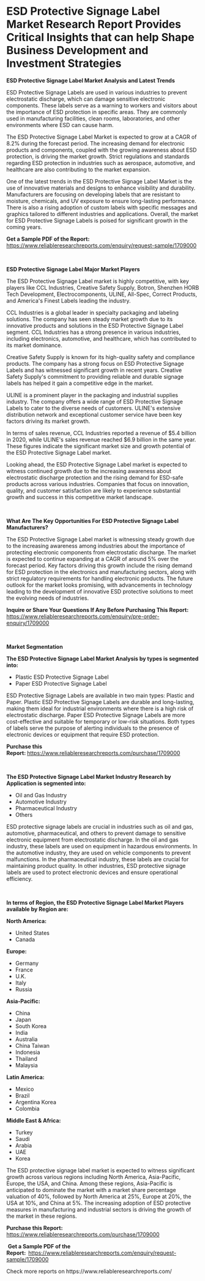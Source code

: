 <p><h1>ESD Protective Signage Label Market Research Report Provides Critical Insights that can help Shape Business Development and Investment Strategies</h1></p><p><strong>ESD Protective Signage Label Market Analysis and Latest Trends</strong></p>
<p><p>ESD Protective Signage Labels are used in various industries to prevent electrostatic discharge, which can damage sensitive electronic components. These labels serve as a warning to workers and visitors about the importance of ESD protection in specific areas. They are commonly used in manufacturing facilities, clean rooms, laboratories, and other environments where ESD can cause harm.</p><p>The ESD Protective Signage Label Market is expected to grow at a CAGR of 8.2% during the forecast period. The increasing demand for electronic products and components, coupled with the growing awareness about ESD protection, is driving the market growth. Strict regulations and standards regarding ESD protection in industries such as aerospace, automotive, and healthcare are also contributing to the market expansion.</p><p>One of the latest trends in the ESD Protective Signage Label Market is the use of innovative materials and designs to enhance visibility and durability. Manufacturers are focusing on developing labels that are resistant to moisture, chemicals, and UV exposure to ensure long-lasting performance. There is also a rising adoption of custom labels with specific messages and graphics tailored to different industries and applications. Overall, the market for ESD Protective Signage Labels is poised for significant growth in the coming years.</p></p>
<p><strong>Get a Sample PDF of the Report:&nbsp;</strong> <a href="https://www.reliableresearchreports.com/enquiry/request-sample/1709000">https://www.reliableresearchreports.com/enquiry/request-sample/1709000</a></p>
<p>&nbsp;</p>
<p><strong>ESD Protective Signage Label Major Market Players</strong></p>
<p><p>The ESD Protective Signage Label market is highly competitive, with key players like CCL Industries, Creative Safety Supply, Botron, Shenzhen HORB Tech Development, Electrocomponents, ULINE, All-Spec, Correct Products, and America's Finest Labels leading the industry. </p><p>CCL Industries is a global leader in specialty packaging and labeling solutions. The company has seen steady market growth due to its innovative products and solutions in the ESD Protective Signage Label segment. CCL Industries has a strong presence in various industries, including electronics, automotive, and healthcare, which has contributed to its market dominance. </p><p>Creative Safety Supply is known for its high-quality safety and compliance products. The company has a strong focus on ESD Protective Signage Labels and has witnessed significant growth in recent years. Creative Safety Supply's commitment to providing reliable and durable signage labels has helped it gain a competitive edge in the market. </p><p>ULINE is a prominent player in the packaging and industrial supplies industry. The company offers a wide range of ESD Protective Signage Labels to cater to the diverse needs of customers. ULINE's extensive distribution network and exceptional customer service have been key factors driving its market growth. </p><p>In terms of sales revenue, CCL Industries reported a revenue of $5.4 billion in 2020, while ULINE's sales revenue reached $6.9 billion in the same year. These figures indicate the significant market size and growth potential of the ESD Protective Signage Label market. </p><p>Looking ahead, the ESD Protective Signage Label market is expected to witness continued growth due to the increasing awareness about electrostatic discharge protection and the rising demand for ESD-safe products across various industries. Companies that focus on innovation, quality, and customer satisfaction are likely to experience substantial growth and success in this competitive market landscape.</p></p>
<p>&nbsp;</p>
<p><strong>What Are The Key Opportunities For ESD Protective Signage Label Manufacturers?</strong></p>
<p><p>The ESD Protective Signage Label market is witnessing steady growth due to the increasing awareness among industries about the importance of protecting electronic components from electrostatic discharge. The market is expected to continue expanding at a CAGR of around 5% over the forecast period. Key factors driving this growth include the rising demand for ESD protection in the electronics and manufacturing sectors, along with strict regulatory requirements for handling electronic products. The future outlook for the market looks promising, with advancements in technology leading to the development of innovative ESD protective solutions to meet the evolving needs of industries.</p></p>
<p><strong>Inquire or Share Your Questions If Any Before Purchasing This Report:</strong> <a href="https://www.reliableresearchreports.com/enquiry/pre-order-enquiry/1709000">https://www.reliableresearchreports.com/enquiry/pre-order-enquiry/1709000</a></p>
<p>&nbsp;</p>
<p><strong>Market Segmentation</strong></p>
<p><strong>The ESD Protective Signage Label Market Analysis by types is segmented into:</strong></p>
<p><ul><li>Plastic ESD Protective Signage Label</li><li>Paper ESD Protective Signage Label</li></ul></p>
<p><p>ESD Protective Signage Labels are available in two main types: Plastic and Paper. Plastic ESD Protective Signage Labels are durable and long-lasting, making them ideal for industrial environments where there is a high risk of electrostatic discharge. Paper ESD Protective Signage Labels are more cost-effective and suitable for temporary or low-risk situations. Both types of labels serve the purpose of alerting individuals to the presence of electronic devices or equipment that require ESD protection.</p></p>
<p><strong>Purchase this Report:&nbsp;</strong><a href="https://www.reliableresearchreports.com/purchase/1709000">https://www.reliableresearchreports.com/purchase/1709000</a></p>
<p>&nbsp;</p>
<p><strong>The ESD Protective Signage Label Market Industry Research by Application is segmented into:</strong></p>
<p><ul><li>Oil and Gas Industry</li><li>Automotive Industry</li><li>Pharmaceutical Industry</li><li>Others</li></ul></p>
<p><p>ESD protective signage labels are crucial in industries such as oil and gas, automotive, pharmaceutical, and others to prevent damage to sensitive electronic equipment from electrostatic discharge. In the oil and gas industry, these labels are used on equipment in hazardous environments. In the automotive industry, they are used on vehicle components to prevent malfunctions. In the pharmaceutical industry, these labels are crucial for maintaining product quality. In other industries, ESD protective signage labels are used to protect electronic devices and ensure operational efficiency.</p></p>
<p>&nbsp;</p>
<p><strong>In terms of Region, the ESD Protective Signage Label Market Players available by Region are:</strong></p>
<p>
    <p> <strong> North America: </strong>
        <ul>
            <li>United States</li>
            <li>Canada</li>
        </ul>
        </p> 
    <p> <strong> Europe: </strong>
        <ul>
            <li>Germany</li>
            <li>France</li>
            <li>U.K.</li>
            <li>Italy</li>
            <li>Russia</li>
        </ul>
        </p> 
    <p> <strong> Asia-Pacific: </strong>
        <ul>
            <li>China</li>
            <li>Japan</li>
            <li>South Korea</li>
            <li>India</li>
            <li>Australia</li>
            <li>China Taiwan</li>
            <li>Indonesia</li>
            <li>Thailand</li>
            <li>Malaysia</li>
        </ul>
        </p> 
    <p> <strong> Latin America: </strong>
        <ul>
            <li>Mexico</li>
            <li>Brazil</li>
            <li>Argentina Korea</li>
            <li>Colombia</li>
        </ul>
        </p> 
    <p> <strong> Middle East & Africa: </strong>
        <ul>
            <li>Turkey</li>
            <li>Saudi</li>
            <li>Arabia</li>
            <li>UAE</li>
            <li>Korea</li>
        </ul>
    </p>
    </p>
<p><p>The ESD protective signage label market is expected to witness significant growth across various regions including North America, Asia-Pacific, Europe, the USA, and China. Among these regions, Asia-Pacific is anticipated to dominate the market with a market share percentage valuation of 40%, followed by North America at 25%, Europe at 20%, the USA at 10%, and China at 5%. The increasing adoption of ESD protective measures in manufacturing and industrial sectors is driving the growth of the market in these regions.</p></p>
<p><strong>Purchase this Report: </strong><a href="https://www.reliableresearchreports.com/purchase/1709000">https://www.reliableresearchreports.com/purchase/1709000</a></p>
<p>&nbsp;<strong>Get a Sample PDF of the Report:&nbsp;&nbsp;</strong><a href="https://www.reliableresearchreports.com/enquiry/request-sample/1709000">https://www.reliableresearchreports.com/enquiry/request-sample/1709000</a></p>
<p><strong></strong></p>
<p>Check more reports on https://www.reliableresearchreports.com/</p>